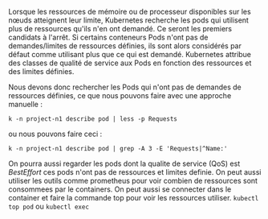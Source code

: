 Lorsque les ressources de mémoire ou de processeur disponibles sur les nœuds atteignent leur limite, Kubernetes recherche les pods qui utilisent plus de ressources qu'ils n'en ont demandé. Ce seront les premiers candidats à l'arrêt. Si certains conteneurs Pods n'ont pas de demandes/limites de ressources définies, ils sont alors considérés par défaut comme utilisant plus que ce qui est demandé. Kubernetes attribue des classes de qualité de service aux Pods en fonction des ressources et des limites définies.

Nous devons donc rechercher les Pods qui n'ont pas de demandes de ressources définies, ce que nous pouvons faire avec une approche manuelle :
```
k -n project-n1 describe pod | less -p Requests
```
ou nous pouvons faire ceci : 
```
k -n project-n1 describe pod | grep -A 3 -E 'Requests|^Name:'
```

On pourra aussi regarder les pods dont la qualite de service (QoS) est *BestEffort* ces pods n'ont pas de ressources et limites definie. On peut aussi utiliser les outils comme prometheus pour voir combien de ressources sont consommees par le containers. On peut aussi se connecter dans le container et faire la commande top pour voir les ressources utiliser. `kubectl top pod` ou `kubectl exec`